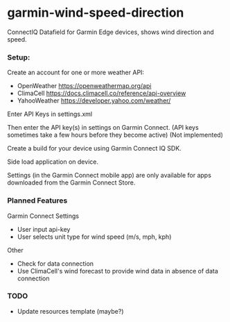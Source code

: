 # garmin-wind-speed-direction
ConnectIQ Datafield for Garmin Edge devices, shows wind direction and speed.

### Setup:
Create an account for one or more weather API:

  - OpenWeather https://openweathermap.org/api
  - ClimaCell https://docs.climacell.co/reference/api-overview
  - YahooWeather https://developer.yahoo.com/weather/

Enter API Keys in settings.xml

Then enter the API key(s) in settings on Garmin Connect. (API keys sometimes take a few hours before they become active) (Not implemented)

Create a build for your device using Garmin Connect IQ SDK.

Side load application on device.

Settings (in the Garmin Connect mobile app) are only available for apps downloaded from the Garmin Connect Store.

### Planned Features

  Garmin Connect Settings
  - User input api-key
  - User selects unit type for wind speed (m/s, mph, kph)

  Other
  - Check for data connection
  - Use ClimaCell's wind forecast to provide wind data in absence of data connection

### TODO

  - Update resources template (maybe?)
